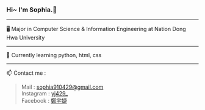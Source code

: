 ### Hi~ I'm Sophia.👋
------
🖥️ Major in Computer Science & Information Engineering at Nation Dong Hwa University
***
📖 Currently learning python, html, css
***
📫 Contact me :
>Mail : [sophia910429@gmail.com](mailto:sophia910429@gmail.com)  
>Instagram : [yj429_](https://www.instagram.com/yj429_/)  
>Facebook : [鄭宇婕](https://www.facebook.com/profile.php?id=100009630198734)


